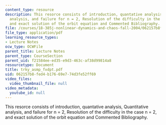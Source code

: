 ```yaml
---
content_type: resource
description: This resorce consists of introduction, quantative analysis, Quantitative
  analysis, and failure for n = 2, Resolution of the difficulty in the case n = 2,
  and exact solution of the orbit equation and Commented Bibliography.
file: /courses/18-385j-nonlinear-dynamics-and-chaos-fall-2004/062157b8fed4b17669e774d3fe52ff69_trky_asmp_fxdpt.pdf
file_type: application/pdf
learning_resource_types:
- Lecture Notes
ocw_type: OCWFile
parent_title: Lecture Notes
parent_type: CourseSection
parent_uid: f21584ee-ed35-e9d3-463c-af38d99814a8
resourcetype: Document
title: trky_asmp_fxdpt.pdf
uid: 062157b8-fed4-b176-69e7-74d3fe52ff69
video_files:
  video_thumbnail_file: null
video_metadata:
  youtube_id: null
---
```

This resorce consists of introduction, quantative analysis, Quantitative analysis, and failure for n = 2, Resolution of the difficulty in the case n = 2, and exact solution of the orbit equation and Commented Bibliography.

